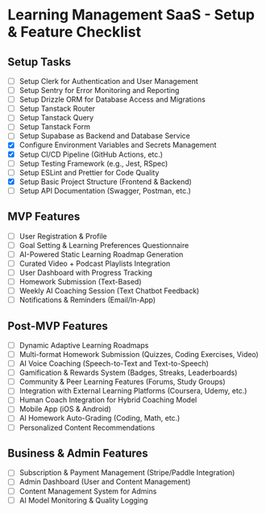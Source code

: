 # Learning Management SaaS - Setup & Feature Checklist

## Setup Tasks

- [ ] Setup Clerk for Authentication and User Management
- [ ] Setup Sentry for Error Monitoring and Reporting
- [ ] Setup Drizzle ORM for Database Access and Migrations
- [ ] Setup Tanstack Router
- [ ] Setup Tanstack Query
- [ ] Setup Tanstack Form
- [ ] Setup Supabase as Backend and Database Service
- [x] Configure Environment Variables and Secrets Management
- [x] Setup CI/CD Pipeline (GitHub Actions, etc.)
- [ ] Setup Testing Framework (e.g., Jest, RSpec)
- [ ] Setup ESLint and Prettier for Code Quality
- [x] Setup Basic Project Structure (Frontend & Backend)
- [ ] Setup API Documentation (Swagger, Postman, etc.)

## MVP Features

- [ ] User Registration & Profile
- [ ] Goal Setting & Learning Preferences Questionnaire
- [ ] AI-Powered Static Learning Roadmap Generation
- [ ] Curated Video + Podcast Playlists Integration
- [ ] User Dashboard with Progress Tracking
- [ ] Homework Submission (Text-Based)
- [ ] Weekly AI Coaching Session (Text Chatbot Feedback)
- [ ] Notifications & Reminders (Email/In-App)

## Post-MVP Features

- [ ] Dynamic Adaptive Learning Roadmaps
- [ ] Multi-format Homework Submission (Quizzes, Coding Exercises, Video)
- [ ] AI Voice Coaching (Speech-to-Text and Text-to-Speech)
- [ ] Gamification & Rewards System (Badges, Streaks, Leaderboards)
- [ ] Community & Peer Learning Features (Forums, Study Groups)
- [ ] Integration with External Learning Platforms (Coursera, Udemy, etc.)
- [ ] Human Coach Integration for Hybrid Coaching Model
- [ ] Mobile App (iOS & Android)
- [ ] AI Homework Auto-Grading (Coding, Math, etc.)
- [ ] Personalized Content Recommendations

## Business & Admin Features

- [ ] Subscription & Payment Management (Stripe/Paddle Integration)
- [ ] Admin Dashboard (User and Content Management)
- [ ] Content Management System for Admins
- [ ] AI Model Monitoring & Quality Logging
